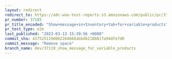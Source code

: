 ```yaml
---
layout: redirect
redirect_to: https://a8c-woo-test-reports.s3.amazonaws.com/public/pr/37185/e2e/index.html
pr_number: 37185
pr_title_encoded: "Show+message+in+Inventory+tab+for+variable+products"
pr_test_type: e2e
last_published: "2023-03-13 15:39:56 +0000"
commit_sha: 417525119d862264668abbdb218b81fa94dfe7d0
commit_message: "Remove space"
branch_name: dev/37119_show_message_for_variable_products
---
```

